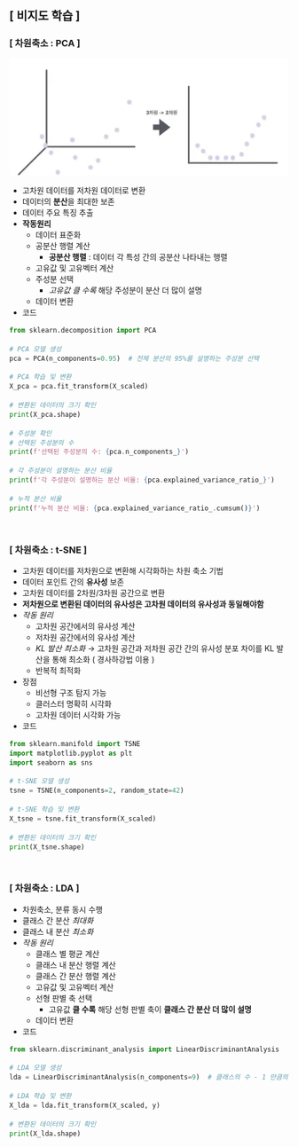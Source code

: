 ## [ 비지도 학습 ]

### [ 차원축소 : PCA ]

![alt text](image-5.png)

- 고차원 데이터를 저차원 데이터로 변환
- 데이터의 **분산**을 최대한 보존
- 데이터 주요 특징 추출
&nbsp;
- **작동원리**
    - 데이터 표준화
    - 공분산 행렬 계산
        - **공분산 행렬** : 데이터 각 특성 간의 공분산 나타내는 행렬
    - 고유값 및 고유벡터 계산
    - 주성분 선택
        - *고유값 클 수록* 해당 주성분이 분산 더 많이 설명
    - 데이터 변환
    &nbsp;
- 코드

```python
from sklearn.decomposition import PCA

# PCA 모델 생성
pca = PCA(n_components=0.95)  # 전체 분산의 95%를 설명하는 주성분 선택

# PCA 학습 및 변환
X_pca = pca.fit_transform(X_scaled)

# 변환된 데이터의 크기 확인
print(X_pca.shape)

# 주성분 확인
# 선택된 주성분의 수
print(f'선택된 주성분의 수: {pca.n_components_}')

# 각 주성분이 설명하는 분산 비율
print(f'각 주성분이 설명하는 분산 비율: {pca.explained_variance_ratio_}')

# 누적 분산 비율
print(f'누적 분산 비율: {pca.explained_variance_ratio_.cumsum()}')
```
&nbsp;
&nbsp;
### [ 차원축소 : t-SNE ]

- 고차원 데이터를 저차원으로 변환해 시각화하는 차원 축소 기법
- 데이터 포인트 간의 **유사성** 보존
- 고차원 데이터를 2차원/3차원 공간으로 변환
- **저차원으로 변환된 데이터의 유사성은 고차원 데이터의 유사성과 동일해야함**
&nbsp;
- *작동 원리*
    - 고차원 공간에서의 유사성 계산
    - 저차원 공간에서의 유사성 계산
    - *KL 발산 최소화* → 고차원 공간과 저차원 공간 간의 유사성 분포 차이를 KL 발산을 통해 최소화 ( 경사하강법 이용 )
    - 반복적 최적화
    &nbsp;
- 장점
    - 비선형 구조 탐지 가능
    - 클러스터 명확히 시각화
    - 고차원 데이터 시각화 가능
    &nbsp;
- 코드

```python
from sklearn.manifold import TSNE
import matplotlib.pyplot as plt
import seaborn as sns

# t-SNE 모델 생성
tsne = TSNE(n_components=2, random_state=42)

# t-SNE 학습 및 변환
X_tsne = tsne.fit_transform(X_scaled)

# 변환된 데이터의 크기 확인
print(X_tsne.shape)
```
&nbsp;
&nbsp;
### [ 차원축소 : LDA ]

- 차원축소, 분류 동시 수행
- 클래스 간 분산 *최대화*
- 클래스 내 분산 *최소화*
&nbsp;
- *작동 원리*
    - 클래스 별 평균 계산
    - 클래스 내 분산 행렬 계산
    - 클래스 간 분산 행렬 계산
    - 고유값 및 고유벡터 계산
    - 선형 판별 축  선택
        - 고유값 **클 수록** 해당 선형 판별 축이 **클래스 간 분산 더 많이 설명**
    - 데이터 변환
    &nbsp;
- 코드

```python
from sklearn.discriminant_analysis import LinearDiscriminantAnalysis

# LDA 모델 생성
lda = LinearDiscriminantAnalysis(n_components=9)  # 클래스의 수 - 1 만큼의 선형 판별 축 선택

# LDA 학습 및 변환
X_lda = lda.fit_transform(X_scaled, y)

# 변환된 데이터의 크기 확인
print(X_lda.shape)
```